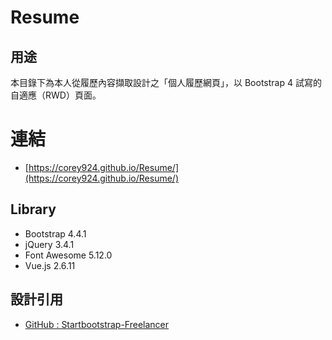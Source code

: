 Resume
=================

## 用途

本目錄下為本人從履歷內容擷取設計之「個人履歷網頁」，以 Bootstrap 4 試寫的自適應（RWD）頁面。


# 連結
* [https://corey924.github.io/Resume/](https://corey924.github.io/Resume/)

## Library

* Bootstrap 4.4.1
* jQuery 3.4.1
* Font Awesome 5.12.0
* Vue.js 2.6.11


## 設計引用

* [GitHub : Startbootstrap-Freelancer](https://github.com/BlackrockDigital/startbootstrap-freelancer)

